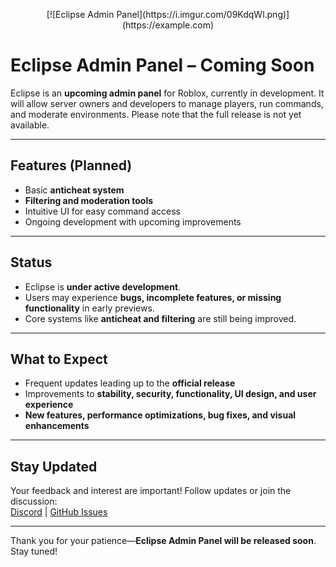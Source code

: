 <p align="center">
  [![Eclipse Admin Panel](https://i.imgur.com/09KdqWl.png)](https://example.com)
</p>

# Eclipse Admin Panel – Coming Soon

Eclipse is an **upcoming admin panel** for Roblox, currently in development. It will allow server owners and developers to manage players, run commands, and moderate environments. Please note that the full release is not yet available.

---

## Features (Planned)
- Basic **anticheat system**
- **Filtering and moderation tools**
- Intuitive UI for easy command access
- Ongoing development with upcoming improvements

---

## Status
- Eclipse is **under active development**.
- Users may experience **bugs, incomplete features, or missing functionality** in early previews.
- Core systems like **anticheat and filtering** are still being improved.

---

## What to Expect
- Frequent updates leading up to the **official release**
- Improvements to **stability, security, functionality, UI design, and user experience**
- **New features, performance optimizations, bug fixes, and visual enhancements**

---

## Stay Updated
Your feedback and interest are important! Follow updates or join the discussion:  
[Discord](https://discord.gg/yourserver) | [GitHub Issues](#)

---

Thank you for your patience—**Eclipse Admin Panel will be released soon**. Stay tuned!
